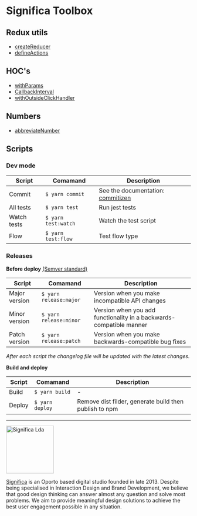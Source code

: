 # Significa Toolbox

## Redux utils

- [createReducer](https://github.com/Significa/toolbox/tree/master/src/createReducer)
- [defineActions](https://github.com/Significa/toolbox/tree/master/src/defineActions)

## HOC's

- [withParams](https://github.com/Significa/toolbox/tree/master/src/withParams)
- [CallbackInterval](https://github.com/Significa/toolbox/tree/master/src/CallbackInterval)
- [withOutsideClickHandler](https://github.com/Significa/toolbox/tree/master/src/withOutsideClickHandler)

## Numbers

- [abbreviateNumber](https://github.com/Significa/toolbox/tree/master/src/abbreviateNumber)

## Scripts

### Dev mode

| Script      | Comamand            | Description                                                              |
| ----------- | ------------------- | ------------------------------------------------------------------------ |
| Commit      | `$ yarn commit`     | See the documentation: [commitizen](http://commitizen.github.io/cz-cli/) |
| All tests   | `$ yarn test`       | Run jest tests                                                           |
| Watch tests | `$ yarn test:watch` | Watch the test script                                                    |
| Flow        | `$ yarn test:flow`  | Test flow type                                                           |

### Releases

**Before deploy**
[(Semver standard)](https://semver.org/)

| Script        | Comamand               | Description                                                         |
| ------------- | ---------------------- | ------------------------------------------------------------------- |
| Major version | `$ yarn release:major` | Version when you make incompatible API changes                      |
| Minor version | `$ yarn release:minor` | Version when you add functionality in a backwards-compatible manner |
| Patch version | `$ yarn release:patch` | Version when you make backwards-compatible bug fixes                |

_After each script the changelog file will be updated with the latest changes._

**Build and deploy**

| Script | Comamand        | Description                                            |
| ------ | --------------- | ------------------------------------------------------ |
| Build  | `$ yarn build`  | -                                                      |
| Deploy | `$ yarn deploy` | Remove dist filder, generate build then publish to npm |

---

<img width="130" alt="Significa Lda" src="https://user-images.githubusercontent.com/4838076/38634265-6545f090-3d98-11e8-8869-c5e477648fdf.png">

[Significa](https://significa.pt/) is an Oporto based digital studio founded in late 2013. Despite being specialised in Interaction Design and Brand Development, we believe that good design thinking can answer almost any question and solve most problems. We aim to provide meaningful design solutions to achieve the best user engagement possible in any situation.
